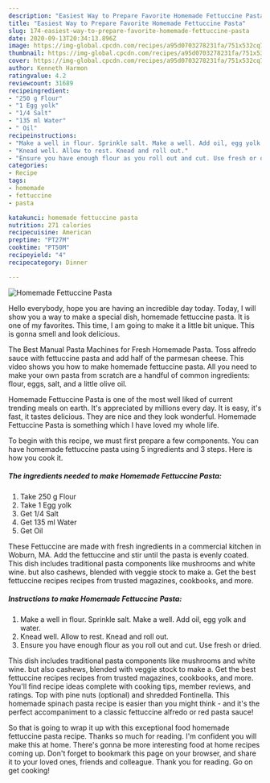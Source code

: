 ```yaml
---
description: "Easiest Way to Prepare Favorite Homemade Fettuccine Pasta"
title: "Easiest Way to Prepare Favorite Homemade Fettuccine Pasta"
slug: 174-easiest-way-to-prepare-favorite-homemade-fettuccine-pasta
date: 2020-09-13T20:34:13.896Z
image: https://img-global.cpcdn.com/recipes/a95d0703278231fa/751x532cq70/homemade-fettuccine-pasta-recipe-main-photo.jpg
thumbnail: https://img-global.cpcdn.com/recipes/a95d0703278231fa/751x532cq70/homemade-fettuccine-pasta-recipe-main-photo.jpg
cover: https://img-global.cpcdn.com/recipes/a95d0703278231fa/751x532cq70/homemade-fettuccine-pasta-recipe-main-photo.jpg
author: Kenneth Harmon
ratingvalue: 4.2
reviewcount: 31689
recipeingredient:
- "250 g Flour"
- "1 Egg yolk"
- "1/4 Salt"
- "135 ml Water"
- " Oil"
recipeinstructions:
- "Make a well in flour. Sprinkle salt. Make a well. Add oil, egg yolk and water."
- "Knead well. Allow to rest. Knead and roll out."
- "Ensure you have enough flour as you roll out and cut. Use fresh or dried."
categories:
- Recipe
tags:
- homemade
- fettuccine
- pasta

katakunci: homemade fettuccine pasta 
nutrition: 271 calories
recipecuisine: American
preptime: "PT27M"
cooktime: "PT50M"
recipeyield: "4"
recipecategory: Dinner

---
```



![Homemade Fettuccine Pasta](https://img-global.cpcdn.com/recipes/a95d0703278231fa/751x532cq70/homemade-fettuccine-pasta-recipe-main-photo.jpg)

Hello everybody, hope you are having an incredible day today. Today, I will show you a way to make a special dish, homemade fettuccine pasta. It is one of my favorites. This time, I am going to make it a little bit unique. This is gonna smell and look delicious.

The Best Manual Pasta Machines for Fresh Homemade Pasta. Toss alfredo sauce with fettuccine pasta and add half of the parmesan cheese. This video shows you how to make homemade fettuccine pasta. All you need to make your own pasta from scratch are a handful of common ingredients: flour, eggs, salt, and a little olive oil.

Homemade Fettuccine Pasta is one of the most well liked of current trending meals on earth. It's appreciated by millions every day. It is easy, it's fast, it tastes delicious. They are nice and they look wonderful. Homemade Fettuccine Pasta is something which I have loved my whole life.


To begin with this recipe, we must first prepare a few components. You can have homemade fettuccine pasta using 5 ingredients and 3 steps. Here is how you cook it.

<!--inarticleads1-->

##### The ingredients needed to make Homemade Fettuccine Pasta:

1. Take 250 g Flour
1. Take 1 Egg yolk
1. Get 1/4 Salt
1. Get 135 ml Water
1. Get  Oil


These Fettuccine are made with fresh ingredients in a commercial kitchen in Woburn, MA. Add the fettuccine and stir until the pasta is evenly coated. This dish includes traditional pasta components like mushrooms and white wine. but also cashews, blended with veggie stock to make a. Get the best fettuccine recipes recipes from trusted magazines, cookbooks, and more. 

<!--inarticleads2-->

##### Instructions to make Homemade Fettuccine Pasta:

1. Make a well in flour. Sprinkle salt. Make a well. Add oil, egg yolk and water.
1. Knead well. Allow to rest. Knead and roll out.
1. Ensure you have enough flour as you roll out and cut. Use fresh or dried.


This dish includes traditional pasta components like mushrooms and white wine. but also cashews, blended with veggie stock to make a. Get the best fettuccine recipes recipes from trusted magazines, cookbooks, and more. You&#39;ll find recipe ideas complete with cooking tips, member reviews, and ratings. Top with pine nuts (optional) and shredded Fontinella. This homemade spinach pasta recipe is easier than you might think - and it&#39;s the perfect accompaniment to a classic fettuccine alfredo or red pasta sauce! 

So that is going to wrap it up with this exceptional food homemade fettuccine pasta recipe. Thanks so much for reading. I'm confident you will make this at home. There's gonna be more interesting food at home recipes coming up. Don't forget to bookmark this page on your browser, and share it to your loved ones, friends and colleague. Thank you for reading. Go on get cooking!
